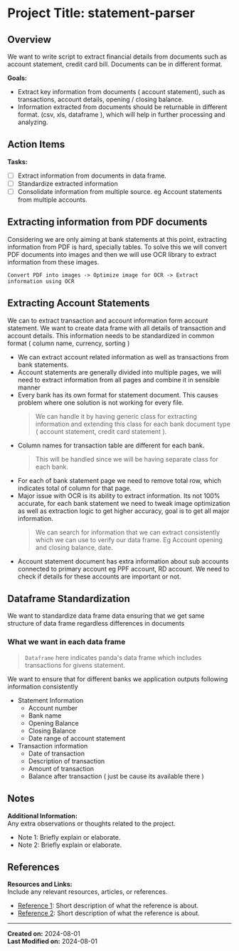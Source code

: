 # Project Title: statement-parser

## Overview

We want to write script to extract financial details from documents such as account statement, credit card bill. Documents can be in different format.

**Goals:**

- Extract key information from  documents ( account statement), such as transactions, account details, opening / closing balance.
- Information extracted from documents should be returnable in different format. (csv, xls, dataframe ), which will help in further processing and analyzing. 


## Action Items

**Tasks:**

- [ ] Extract information from documents in data frame.
- [ ] Standardize extracted information
- [ ] Consolidate information from multiple source. eg Account statements from multiple accounts.

## Extracting information from PDF documents

Considering we are only aiming at bank statements at this point, extracting information from PDF is hard, specially tables. To solve this we will convert PDF documents into images and then we will use OCR library to extract information from these images.

`Convert PDF into images -> Optimize image for OCR -> Extract information using OCR`

## Extracting Account Statements

We can to extract transaction and account information form account statement. We want to create data frame with all details of transaction and account details. This information needs to be standardized in common format ( column name, currency, sorting )

- We can extract account related information as well as transactions from bank statements.
- Account statements are generally divided into multiple pages, we will need to extract information from all pages and combine it in sensible manner
- Every bank has its own format for statement document. This causes problem where one solution is not working for every file.
	> We can handle it by having generic class for extracting information and extending this class for each bank document type ( account statement, credit card statement ).
- Column names for transaction table are different for each bank.
	> This will be handled since we will be having separate class for each bank.
- For each of bank statement page we need to remove total row, which indicates total of column for that page.
- Major issue with OCR is its ability to extract information. Its not 100% accurate, for each bank statement we need to tweak image optimization as well as extraction logic to get higher accuracy, goal is to get all major information.
	> We can search for information that we can extract consistently which we can use to verify our data frame. Eg Account opening and closing balance, date.
- Account statement document has extra information about sub accounts connected to primary account eg PPF account, RD account. We need to check if details for these accounts are important or not. 

## Dataframe Standardization

We want to standardize data frame data ensuring that we get same structure of data frame regardless differences in documents

### What we want in each data frame 

> `Dataframe` here indicates panda's data frame which includes transactions for givens statement.

We want to ensure that for different banks we application outputs following information consistently

- Statement Information
	- Account number
	- Bank name
	- Opening Balance
	- Closing Balance
	- Date range of account statement
- Transaction information
	- Date of transaction
	- Description of transaction
	- Amount of transaction 
	- Balance after transaction ( just be cause its available there )

## Notes

**Additional Information:**  
Any extra observations or thoughts related to the project.

- Note 1: Briefly explain or elaborate.
- Note 2: Briefly explain or elaborate.

## References

**Resources and Links:**  
Include any relevant resources, articles, or references.

- [Reference 1](URL): Short description of what the reference is about.
- [Reference 2](URL): Short description of what the reference is about.

---

**Created on:** 2024-08-01  
**Last Modified on:** 2024-08-01
